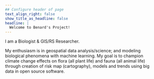 ```yaml
---
## Configure header of page
text_align_right: false
show_title_as_headline: false
headline: |
  Welcome to Benard's Project! 
---
```


<!-- this is a subheadline -->
I am a Biologist & GIS/RS Researcher.

My enthusiasm is in geospatial data analysis/science; and modeling biological phenomena with machine learning. My goal is to champion climate change effects on flora (all plant life) and fauna (all animal life) through creation of risk map (cartography), models and trends using big data in open source software.